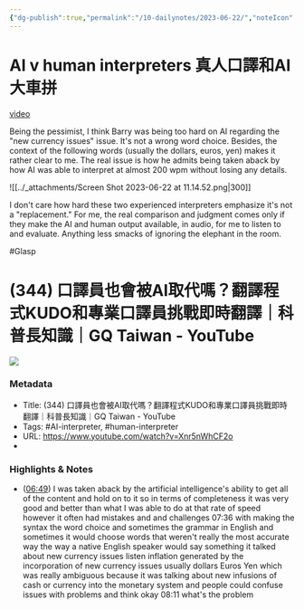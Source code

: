 ```yaml
---
{"dg-publish":true,"permalink":"/10-dailynotes/2023-06-22/","noteIcon":"2"}
---
```


# AI v human interpreters 真人口譯和AI大車拼

[video](https://www.youtube.com/watch?v=Xnr5nWhCF2o)

Being the pessimist, I think Barry was being too hard on AI regarding the "new currency issues" issue. It's not a wrong word choice. Besides, the context of the following words (usually the dollars, euros, yen) makes it rather clear to me. The real issue is how he admits being taken aback by how AI was able to interpret at almost 200 wpm without losing any details.

![[../_attachments/Screen Shot 2023-06-22 at 11.14.52.png\|300]]

I don't care how hard these two experienced interpreters emphasize it's not a "replacement." For me, the real comparison and judgment comes only if they make the AI and human output available, in audio, for me to listen to and evaluate. Anything less smacks of ignoring the elephant in the room.

#Glasp 
# (344) 口譯員也會被AI取代嗎？翻譯程式KUDO和專業口譯員挑戰即時翻譯｜科普長知識｜GQ Taiwan - YouTube

![](https://www.youtube.com/watch?v=Xnr5nWhCF2o)

### Metadata
- Title: (344) 口譯員也會被AI取代嗎？翻譯程式KUDO和專業口譯員挑戰即時翻譯｜科普長知識｜GQ Taiwan - YouTube
- Tags: #AI-interpreter, #human-interpreter
- URL: https://www.youtube.com/watch?v=Xnr5nWhCF2o
- 
### Highlights & Notes
- ([06:49](https://www.youtube.com/watch?v=Xnr5nWhCF2o&t=409s)) I was taken aback by the artificial intelligence's ability to get all of the content and hold on to it so in terms of completeness it was very good and better than what I was able to do at that rate of speed however it often had mistakes and and challenges 07:36 with making the syntax the word choice and sometimes the grammar in English and sometimes it would choose words that weren't really the most accurate way the way a native English speaker would say something it talked about new currency issues listen inflation generated by the incorporation of new currency issues usually dollars Euros Yen which was really ambiguous because it was talking about new infusions of cash or currency into the monetary system and people could confuse issues with problems and think okay 08:11 what's the problem




